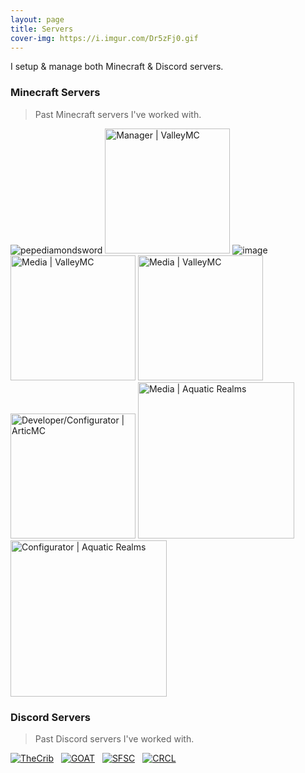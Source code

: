 ```yaml
---
layout: page
title: Servers
cover-img: https://i.imgur.com/Dr5zFj0.gif
---
```


I setup & manage both Minecraft & Discord servers.

### Minecraft Servers
> Past Minecraft servers I've worked with.

![pepediamondsword](https://user-images.githubusercontent.com/105005455/211039957-3de9dca5-e5ae-4072-ac6d-5eabf1b89627.png "Owner | TheCrib")
<img src="https://user-images.githubusercontent.com/105005455/211040756-b7dc5a16-2199-4f9f-a629-0f3316840567.png" width="200" title="Manager | ValleyMC">
![image](https://user-images.githubusercontent.com/105005455/211042059-88cca289-9c5f-43c1-a282-c8bd0e105cac.png "SolCraft MC | Lead-Developer")
<img src="https://user-images.githubusercontent.com/105005455/211045935-fb219133-4aff-4be5-8281-a1445e23ee2c.png" width="200" title="Media | ValleyMC">
<img src="https://i.imgur.com/PUMGK5d.png" width="200" title="Media | ValleyMC">
<img src="https://user-images.githubusercontent.com/105005455/213940622-98a9ccee-1955-40ac-bea4-c6dbc3ca148e.png" width="200" title="Developer/Configurator | ArticMC">
<img src="https://user-images.githubusercontent.com/105005455/215671106-4c0d6d5c-ad5c-4787-ac2c-1210984a5f33.png" width="250" title="Media | Aquatic Realms">
<img src="https://user-images.githubusercontent.com/105005455/218194631-a7f56a77-4b87-429d-833c-da495e71ade9.png" width="250" title="Configurator | Aquatic Realms">

### Discord Servers
> Past Discord servers I've worked with.

[![TheCrib](https://i.imgur.com/ZjLc76g.png 'Owner | TheCrib')](https://discord.gg/MX65MwyhZf)&nbsp;&nbsp;&nbsp;[![GOAT](https://i.imgur.com/hkMKyDx.png 'Owner | GOAT')](https://discord.gg/uuUXcafmbC)&nbsp;&nbsp;&nbsp;[![SFSC](https://i.imgur.com/Nu9e0kR.png 'Discord Setup | SFSC')](https://discord.gg/sfsc)&nbsp;&nbsp;&nbsp;[![CRCL](https://i.imgur.com/sHwHsaA.png 'Discord Setup | CRCL')](https://discord.gg/ssfnAbMTTf)
